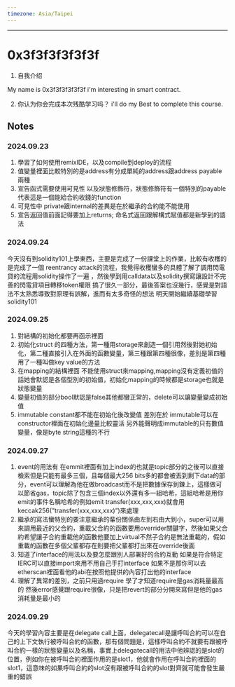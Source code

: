 ```yaml
---
timezone: Asia/Taipei
---
```


---

# 0x3f3f3f3f3f3f

1. 自我介绍

  My name is 0x3f3f3f3f3f3f i'm interesting in smart contract.

2. 你认为你会完成本次残酷学习吗？
  i'll do my Best to complete this course.

## Notes

<!-- Content_START -->

### 2024.09.23
1. 學習了如何使用remixIDE，以及compile到deploy的流程
2. 值變量裡面比較特別的是address有分成單純的address跟address payable 兩種
3. 宣告函式需要使用可見性 以及狀態修飾符，狀態修飾符有一個特別的payable代表這是一個能給合約收錢的function
4. 可見性中 private跟internal的差異是在於繼承的合約能不能使用
5. 宣告返回值前面記得要加上returns; 命名式返回跟解構式賦值都是新學到的語法
### 2024.09.24
今天沒有到solidity101上學東西，主要是完成了一份課堂上的作業，比較有收穫的是完成了一個 reentrancy attack的流程，我覺得收穫蠻多的具體了解了調用閃電貸的流程用solidity操作了一遍
，然後學到用calldata以及solidity撰寫讓設計不完善的閃電貸項目轉移token權限 搞了很久一部分，最後答案也沒幾行，感覺是對語法不太熟悉導致對原理有誤解，進而有太多奇怪的想法 
明天開始繼續基礎學習solidity101
### 2024.09.25

1. 對結構的初始化都要再函示裡面
2. 初始化struct 的四種方法，第一種用storage來創造一個引用然後對她初始化，第二種直接引入在外面的函數變量，第三種跟第四種很像，差別是第四種用了一種叫做key value的方法
3. 在mapping的結構裡面 不能使用struct來mapping,mapping沒有定義初值的話她會默認是各個型別的初始值，初始化mapping的時候都是storage也就是狀態變量
4. 變量初值的部分bool默認是false其他都蠻正常的，delete可以讓變量變成初始值
5. immutable  constant都不能在初始化後改變值 差別在於 immutable可以在constructor裡面在初始化邊量比較靈活 另外能聲明成immutable的只有數值變量，像是byte string這種的不行
### 2024.09.27

1. event的用法有 在emmit裡面有加上index的也就是topic部分的之後可以直接檢索但是只能有最多三個，且每個最大256 bits多的都會被丟到剩下data的部分，event可以理解為他在做broadcast而不是把數據保存到鍊上，這樣做可以節省gas，topic除了包含三個index以外還有多一組哈希，這組哈希是用你emit的事件名稱哈希的例如emit transfer(xxx,xxx,xxx)就會用keccak256(”transfer(xxx,xxx,xxx)”)來處理
2. 繼承的寫法蠻特別的要注意繼承的輩份關係由左到右由大到小，super可以用來調用最近的父合約，重載父合約的函數要用overrider關鍵字，然後如果父合約希望讓子合約重載他的函數他要加上virtual不然子合約是無法重載的，假如重載的函數在多個父輩都存在則要把父輩都打出來在override後面
3. 知道了interface的用法以及要怎麼跟別人部署好的合約互動 如果是符合特定IERC可以直接import來用不用自己手打interface 如果不是那你可以去etherscan裡面看他的abi在按照他提供的內容打出他的interface
4. 理解了異常的差別，之前只用過require 學了才知道require是gas消耗量最高的 然後error感覺跟require很像，只是把revert的部分分開來寫但是他的gas消耗量是最小的
### 2024.09.29
今天的學習內容主要是在delegate call上面，delegatecall是讓呼叫合約可以在自己的上下文執行被呼叫合約的函數，那有個問題是，這樣呼叫合約不就要有跟被呼叫合約一樣的狀態變量以及名稱，事實上delegatecall的用法中他辨認的是slot的位置，例如你在被呼叫合約裡面作用的是slot1，他就會作用在呼叫合約裡面的slot1，這意味的如果呼叫合約的slot沒有跟被呼叫合約的slot對齊就可能會發生嚴重的錯誤

<!-- Content_END -->

